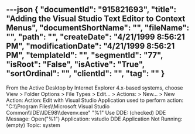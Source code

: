 ---json
{
  "documentId": "915821693",
  "title": "Adding the Visual Studio Text Editor to Context Menus",
  "documentShortName": "",
  "fileName": "",
  "path": "",
  "createDate": "4/21/1999 8:56:21 PM",
  "modificationDate": "4/21/1999 8:56:21 PM",
  "templateId": "",
  "segmentId": "77",
  "isRoot": "False",
  "isActive": "True",
  "sortOrdinal": "",
  "clientId": "",
  "tag": ""
}
---

From the Active Desktop by Internet Explorer 4.x-based systems, choose View &gt; Folder Options &gt; File Types &gt; Edit... &gt; Actions: &gt; New... &gt; New Action:
    Action: Edit with Visual Studio
    Application used to perform action:
        &quot;C:&bsol;&bsol;Program Files&bsol;&bsol;Microsoft Visual Studio            Common&bsol;&bsol;IDE&bsol;&bsol;IDE98&bsol;&bsol;devenv.exe&quot; &quot;%1&quot;
    Use DDE: (checked)
    DDE Message: Open(&quot;%1&quot;)
    Application: vstudio
    DDE Application Not Running: (empty)
    Topic: system
